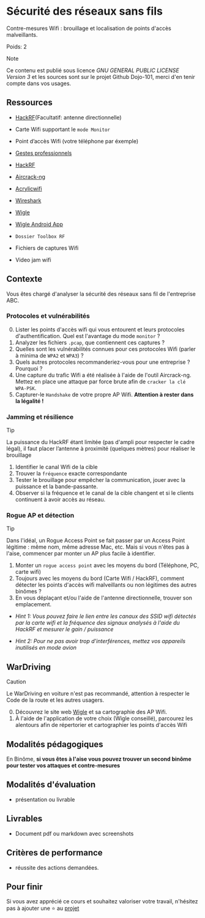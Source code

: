 # Sécurité des réseaux sans fils

Contre-mesures Wifi : brouillage et localisation de points d'accès malveillants.

Poids: 2

> [!NOTE] 
> Ce contenu est publié sous licence *GNU GENERAL PUBLIC LICENSE Version 3* et les sources sont sur le projet Github Dojo-101, merci d'en tenir compte dans vos usages.

## Ressources

* [HackRF](https://greatscottgadgets.com/hackrf/one/)(Facultatif: antenne directionnelle)

* Carte Wifi supportant le `mode Monitor`

* Point d’accès Wifi (votre téléphone par éxemple)

* [Gestes professionnels](https://github.com/Aif4thah/Dojo-101)

* [HackRF](https://greatscottgadgets.com/hackrf/one/)

* [Aircrack-ng](https://www.aircrack-ng.org/)

* [Acrylicwifi](https://www.acrylicwifi.com/fr/)

* [Wireshark](https://www.wireshark.org/)

* [Wigle](https://wigle.net/)

* [Wigle Android App](https://play.google.com/store/apps/details?id=net.wigle.wigleandroid&hl=fr)

* `Dossier Toolbox RF`

* Fichiers de captures Wifi

* Video jam wifi

## Contexte

Vous êtes chargé d'analyser la sécurité des réseaux sans fil de l'entreprise ABC.

### Protocoles et vulnérabilités

0. Lister les points d'accès wifi qui vous entourent et leurs protocoles d'authentification. Quel est l'avantage du mode `monitor` ?
1. Analyzer les fichiers `.pcap`, que contiennent ces captures ?
2. Quelles sont les vulnérabilités connues pour ces protocoles Wifi (parler à minima de `WPA2` et `WPA3`) ?
3. Quels autres protocoles recommanderiez-vous pour une entreprise ? Pourquoi ?
4. Une capture du trafic Wifi a été réalisée à l'aide de l'outil Aircrack-ng. Mettez en place une attaque par force brute afin de `cracker la clé WPA-PSK`.
5. Capturer-le `Handshake` de votre propre AP Wifi. **Attention à rester dans la légalité !**

### Jamming et résilience

> [!TIP]
> La puissance du HackRF étant limitée (pas d'ampli pour respecter le cadre légal), il faut placer l’antenne à proximité (quelques mètres) pour réaliser le brouillage

1. Identifier le canal Wifi de la cible 
2. Trouver la `fréquence` exacte correspondante
3. Tester le brouillage pour empêcher la communication, jouer avec la puissance et la bande-passante.
4. Observer si la fréquence et le canal de la cible changent et si le clients continuent à avoir accès au réseau.

### Rogue AP et détection

> [!TIP]
> Dans l'idéal, un Rogue Access Point se fait passer par un Access Point légitime : même nom, même adresse Mac, etc. Mais si vous n'êtes pas à l'aise, commencer par monter un AP plus facile à identifier.

1. Monter un `rogue access point` avec les moyens du bord (Téléphone, PC, carte wifi)
2. Toujours avec les moyens du bord (Carte Wifi / HackRF), comment détecter les points d'accès wifi malveillants ou non légitimes des autres binômes ?
3. En vous déplaçant et/ou l'aide de l'antenne directionnelle, trouver son emplacement.

* *Hint 1: Vous pouvez faire le lien entre les canaux des SSID wifi détectés par la carte wifi et la fréquence des signaux analysés à l'aide du HackRF et mesurer le gain / puissance*

* *Hint 2: Pour ne pas avoir trop d'interférences, mettez vos appareils inutilisés en mode avion*

## WarDriving

> [!CAUTION]
> Le WarDriving en voiture n'est pas recommandé, attention à respecter le Code de la route et les autres usagers.

0. Découvrez le site web [Wigle](https://wigle.net/) et sa cartographie des AP Wifi.
1. À l'aide de l'application de votre choix (Wigle conseillé), parcourez les alentours afin de répertorier et cartographier les points d'accès Wifi

## Modalités pédagogiques

En Binôme, **si vous êtes à l'aise vous pouvez trouver un second binôme pour tester vos attaques et contre-mesures**

## Modalités d'évaluation

* présentation ou livrable

## Livrables

* Document pdf ou markdown avec screenshots

## Critères de performance

* réussite des actions demandées.

## Pour finir

Si vous avez apprécié ce cours et souhaitez valoriser votre travail, n'hésitez pas à ajouter une ⭐ au [projet](https://github.com/Aif4thah/Dojo-101)
